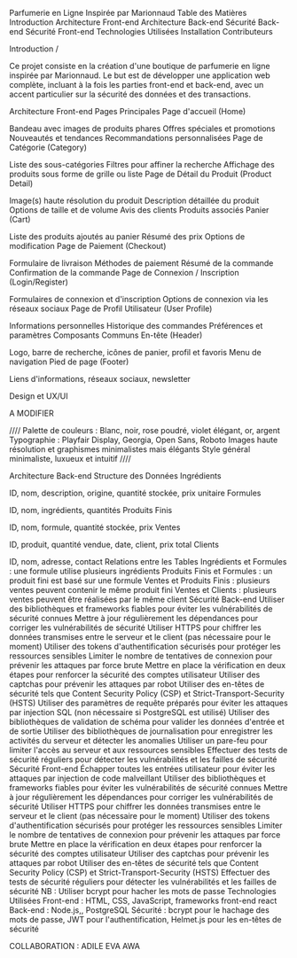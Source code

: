 Parfumerie en Ligne Inspirée par Marionnaud
Table des Matières
Introduction
Architecture Front-end
Architecture Back-end
Sécurité Back-end
Sécurité Front-end
Technologies Utilisées
Installation
Contributeurs

Introduction /

Ce projet consiste en la création d'une boutique de parfumerie en ligne inspirée par Marionnaud. Le but est de développer une application web complète, incluant à la fois les parties front-end et back-end, avec un accent particulier sur la sécurité des données et des transactions.

Architecture Front-end
Pages Principales
Page d'accueil (Home)

Bandeau avec images de produits phares
Offres spéciales et promotions
Nouveautés et tendances
Recommandations personnalisées
Page de Catégorie (Category)

Liste des sous-catégories
Filtres pour affiner la recherche
Affichage des produits sous forme de grille ou liste
Page de Détail du Produit (Product Detail)

Image(s) haute résolution du produit
Description détaillée du produit
Options de taille et de volume
Avis des clients
Produits associés
Panier (Cart)

Liste des produits ajoutés au panier
Résumé des prix
Options de modification
Page de Paiement (Checkout)

Formulaire de livraison
Méthodes de paiement
Résumé de la commande
Confirmation de la commande
Page de Connexion / Inscription (Login/Register)

Formulaires de connexion et d'inscription
Options de connexion via les réseaux sociaux
Page de Profil Utilisateur (User Profile)

Informations personnelles
Historique des commandes
Préférences et paramètres
Composants Communs
En-tête (Header)

Logo, barre de recherche, icônes de panier, profil et favoris
Menu de navigation
Pied de page (Footer)

Liens d'informations, réseaux sociaux, newsletter

Design et UX/UI

 A MODIFIER
 
 ////   Palette de couleurs : Blanc, noir, rose poudré, violet élégant, or, argent
Typographie : Playfair Display, Georgia, Open Sans, Roboto
Images haute résolution et graphismes minimalistes mais élégants
Style général minimaliste, luxueux et intuitif
 //// 

 
Architecture Back-end
Structure des Données
Ingrédients

ID, nom, description, origine, quantité stockée, prix unitaire
Formules

ID, nom, ingrédients, quantités
Produits Finis

ID, nom, formule, quantité stockée, prix
Ventes

ID, produit, quantité vendue, date, client, prix total
Clients

ID, nom, adresse, contact
Relations entre les Tables
Ingrédients et Formules : une formule utilise plusieurs ingrédients
Produits Finis et Formules : un produit fini est basé sur une formule
Ventes et Produits Finis : plusieurs ventes peuvent contenir le même produit fini
Ventes et Clients : plusieurs ventes peuvent être réalisées par le même client
Sécurité Back-end
Utiliser des bibliothèques et frameworks fiables pour éviter les vulnérabilités de sécurité connues
Mettre à jour régulièrement les dépendances pour corriger les vulnérabilités de sécurité
Utiliser HTTPS pour chiffrer les données transmises entre le serveur et le client (pas nécessaire pour le moment)
Utiliser des tokens d'authentification sécurisés pour protéger les ressources sensibles
Limiter le nombre de tentatives de connexion pour prévenir les attaques par force brute
Mettre en place la vérification en deux étapes pour renforcer la sécurité des comptes utilisateur
Utiliser des captchas pour prévenir les attaques par robot
Utiliser des en-têtes de sécurité tels que Content Security Policy (CSP) et Strict-Transport-Security (HSTS)
Utiliser des paramètres de requête préparés pour éviter les attaques par injection SQL (non nécessaire si PostgreSQL est utilisé)
Utiliser des bibliothèques de validation de schéma pour valider les données d'entrée et de sortie
Utiliser des bibliothèques de journalisation pour enregistrer les activités du serveur et détecter les anomalies
Utiliser un pare-feu pour limiter l'accès au serveur et aux ressources sensibles
Effectuer des tests de sécurité réguliers pour détecter les vulnérabilités et les failles de sécurité
Sécurité Front-end
Échapper toutes les entrées utilisateur pour éviter les attaques par injection de code malveillant
Utiliser des bibliothèques et frameworks fiables pour éviter les vulnérabilités de sécurité connues
Mettre à jour régulièrement les dépendances pour corriger les vulnérabilités de sécurité
Utiliser HTTPS pour chiffrer les données transmises entre le serveur et le client (pas nécessaire pour le moment)
Utiliser des tokens d'authentification sécurisés pour protéger les ressources sensibles
Limiter le nombre de tentatives de connexion pour prévenir les attaques par force brute
Mettre en place la vérification en deux étapes pour renforcer la sécurité des comptes utilisateur
Utiliser des captchas pour prévenir les attaques par robot
Utiliser des en-têtes de sécurité tels que Content Security Policy (CSP) et Strict-Transport-Security (HSTS)
Effectuer des tests de sécurité réguliers pour détecter les vulnérabilités et les failles de sécurité
NB : Utiliser bcrypt pour hacher les mots de passe
Technologies Utilisées
Front-end : HTML, CSS, JavaScript, frameworks front-end react
Back-end : Node.js,, PostgreSQL
Sécurité : bcrypt pour le hachage des mots de passe, JWT pour l'authentification, Helmet.js pour les en-têtes de sécurité


COLLABORATION :
ADILE EVA AWA
